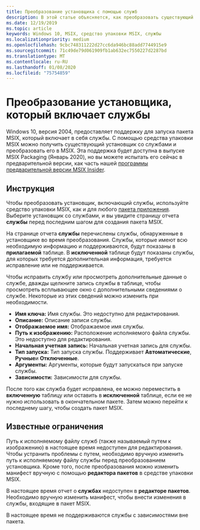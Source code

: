 ```yaml
---
title: Преобразование установщика с помощью служб
description: В этой статье объясняется, как преобразовать существующий установщик со службами в MSIX с помощью средства упаковки MSIX.
ms.date: 12/19/2019
ms.topic: article
keywords: Windows 10, MSIX, средство упаковки MSIX, службы
ms.localizationpriority: medium
ms.openlocfilehash: 9cbc748311222d27cc6da946bc88add7744915e9
ms.sourcegitcommit: 71c49de79d061909fb1ab632ec7550227d2287bd
ms.translationtype: MT
ms.contentlocale: ru-RU
ms.lasthandoff: 01/08/2020
ms.locfileid: "75754859"
---
```

# <a name="convert-an-installer-that-includes-services"></a>Преобразование установщика, который включает службы

Windows 10, версия 2004, предоставляет поддержку для запуска пакета MSIX, который включает в себя службы. С помощью средства упаковки MSIX можно получить существующий установщик со службами и преобразовать его в MSIX. Эта поддержка будет доступна в выпуске MSIX Packaging (Январь 2020), но вы можете испытать его сейчас в предварительной версии, как часть нашей [программы предварительной версии MSIX Insider](insider-program.md).

## <a name="instructions"></a>Инструкция

Чтобы преобразовать установщик, включающий службы, используйте средство упаковки MSIX, как и для любого [пакета приложения](create-app-package-msi-vm.md). Выберите установщик со службами, и вы увидите страницу отчета **службы** перед последним шагом для создания пакета MSIX.

На странице отчета **службы** перечислены службы, обнаруженные в установщике во время преобразования. Службы, которые имеют всю необходимую информацию и поддерживаются, будут показаны в **прилагаемой** таблице. В **исключенной** таблице будут показаны службы, для которых требуется дополнительная информация, требуется исправление или не поддерживается.

Чтобы исправить службу или просмотреть дополнительные данные о службе, дважды щелкните запись службы в таблице, чтобы просмотреть всплывающее окно с дополнительными сведениями о службе. Некоторые из этих сведений можно изменить при необходимости.

- **Имя ключа:** Имя службы. Это недоступно для редактирования.
- **Описание:** Описание записи службы.
- **Отображаемое имя:** Отображаемое имя службы.
- **Путь к изображению:** Расположение исполняемого файла службы. Это недоступно для редактирования.
- **Начальная учетная запись:** Начальная учетная запись для службы.
- **Тип запуска:** Тип запуска службы. Поддерживает **Автоматические**, **Ручные**и **Отключенные**.
- **Аргументы:** Аргументы, которые будут запускаться при запуске службы.
- **Зависимости:** Зависимости для службы.

После того как служба будет исправлена, ее можно переместить в **включенную** таблицу или оставить в **исключенной** таблице, если ее не нужно использовать в окончательном пакете. Затем можно перейти к последнему шагу, чтобы создать пакет MSIX.

## <a name="known-limitations"></a>Известные ограничения

Путь к исполняемому файлу служб (также называемый путем к изображению) в настоящее время недоступен для редактирования. Чтобы устранить проблемы с путем, необходимо вручную изменить путь к исполняемому файлу службы перед преобразованием установщика. Кроме того, после преобразования можно изменить манифест вручную с помощью **редактора пакетов** в средстве упаковки MSIX.

В настоящее время отчет о **службах** недоступен в **редакторе пакетов**. Необходимо вручную изменить манифест, чтобы внести изменения в службы, входящие в пакет MSIX.

В настоящее время не поддерживаются службы с зависимостями вне пакета.
